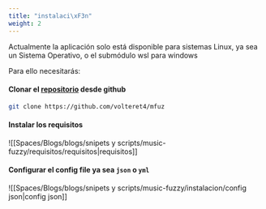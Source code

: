 ```yaml
---
title: "instalaci\xF3n"
weight: 2
---
```


Actualmente la aplicación solo está disponible para sistemas Linux, ya sea un Sistema Operativo, o el submódulo wsl para windows

Para ello necesitarás:

#### Clonar el [repositorio](https://github.com/volteret4/mfuz) desde github
```bash
git clone https://github.com/volteret4/mfuz 
```

#### Instalar los requisitos
![[Spaces/Blogs/blogs/snipets y scripts/music-fuzzy/requisitos/requisitos|requisitos]]

#### Configurar el config file ya sea `json` o `yml`
![[Spaces/Blogs/blogs/snipets y scripts/music-fuzzy/instalacion/config json|config json]]